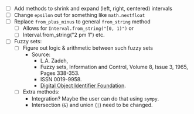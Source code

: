 - [ ] Add methods to shrink and expand (left, right, centered) intervals
- [ ] Change `epsilon` out for something like `math.nextfloat`
- [ ] Replace `from_plus_minus` to general `from_string` method
  - [ ] Allows for `Interval.from_string("[0, 1)")` or
  - [ ] Interval.from_string("2 pm 1") etc.
- [ ] Fuzzy sets:
  - [ ] Figure out logic & arithmetic between such fuzzy sets
    - Source:
      - L.A. Zadeh,
      - Fuzzy sets, Information and Control, Volume 8, Issue 3, 1965, Pages 338-353.
      - ISSN 0019-9958.
      - [Digital Object Identifier Foundation](https://doi.org/10.1016/S0019-9958(65)90241-X).
  - [ ] Extra methods:
    - Integration? Maybe the user can do that using `sympy`.
    - Intersection (`&`) and union (`|`) need to be changed.
